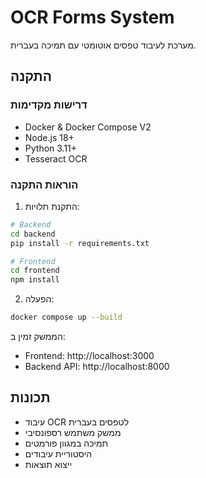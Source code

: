 # OCR Forms System

מערכת לעיבוד טפסים אוטומטי עם תמיכה בעברית.

## התקנה

### דרישות מקדימות

- Docker & Docker Compose V2
- Node.js 18+
- Python 3.11+
- Tesseract OCR

### הוראות התקנה

1. התקנת תלויות:
```bash
# Backend
cd backend
pip install -r requirements.txt

# Frontend
cd frontend
npm install
```

2. הפעלה:
```bash
docker compose up --build
```

הממשק זמין ב:
- Frontend: http://localhost:3000
- Backend API: http://localhost:8000

## תכונות

- עיבוד OCR לטפסים בעברית
- ממשק משתמש רספונסיבי
- תמיכה במגוון פורמטים
- היסטוריית עיבודים
- ייצוא תוצאות
